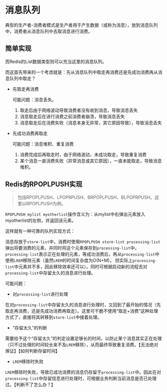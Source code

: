 # 消息队列
典型的生产者-消费者模式是生产者用于产生数据（或称为消息），放到消息队列中，消费者从消息队列中去取消息进行消费。
## 简单实现
而Redis的List数据类型则可以充当这里的消息队列。

而这首先带来的一个考虑就是：先从消息队列中取走再消费还是先成功消费再从消息队列中取走？

- 先取走再消费

    可能问题：消息丢失。
    
    1. 取走后由于网络波动导致消费者没有收到消息，导致消息丢失
    2. 消息取走后在进行消费之前消费者崩溃，导致消息丢失
    2. 消息取走后在消费失败（消息本身无异常，其它原因导致），导致消息丢失
    
- 先成功消费再取走

    可能问题：消息堆积、重复消费
    
    1. 消费完成后再取走时，由于网络波动，未成功取走，导致重复消费
    2. 某个消息一直消费失败（异常消息或其它原因），一直未能取走，导致消息堆积。
    
## Redis的RPOPLPUSH实现
> 包括RPOPLPUSH、LPOPRPUSH、BRPOPLPUSH、BLPOPRPUSH。这里以RPOPLPUSH为例。

`RPOPLPUSH mylist myotherlist`操作含义为：从mylist中右弹出元素放入myotherlist的左侧，并返回该元素。

这样就有一种可靠的队列实现方式：

消息存放于`store-list`中，消费时使用`RPOPLPUSH store-list processing-list`弹出将要消费的元素，并同时将这个元素保存到`processing-list`中，
`processing-list`表示正在处理的元素，等成功消费后，再从`processing-list`中使用`LREM`移除元素（虽然`LREM`的时间复杂度为O(N+M)，
但实际上`processing-list`中元素并不多，因此移除效率还可以）。同时可根据启动新的流程去对`processing-list`中存留太久的消息进行处理。

可能问题：

- 对`processing-list`进行处理

在对`processing-list`中存留太久的消息进行处理时，又回到了最开始的情况（先取走再消费，还是先成功消费再取走）。这里可干脆不使用“取走+消费”这种处理方式了，直接将其转移到`store-list`中接着处理。

- “存留太久”的判断

需要给予这个“存留太久”的判定设置足够长的时间，以防止某个消息其实正在处理（只不过处理的时间较长来不及`LREM`移除），从而最终导致重复消费。【无法绝对保证】【如何判断存留时间】

- `LREM`移除时失败

`LREM`移除时失败，导致已成功消费的消息仍存留于`processing-list`中。因此在对`processing-list`中存留信息进行处理时，可根据业务判断当前消息是否已处理过。【判断不了怎么办？】